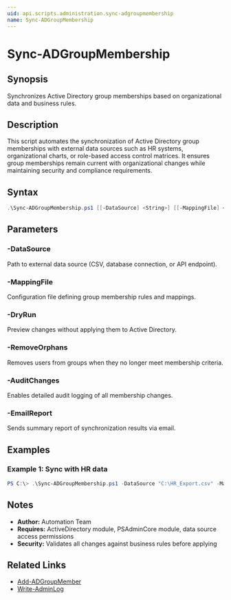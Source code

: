 ```yaml
---
uid: api.scripts.administration.sync-adgroupmembership
name: Sync-ADGroupMembership
---
```


# Sync-ADGroupMembership

## Synopsis
Synchronizes Active Directory group memberships based on organizational data and business rules.

## Description
This script automates the synchronization of Active Directory group memberships with external data sources such as HR systems, organizational charts, or role-based access control matrices. It ensures group memberships remain current with organizational changes while maintaining security and compliance requirements.

## Syntax
```powershell
.\Sync-ADGroupMembership.ps1 [[-DataSource] <String>] [[-MappingFile] <String>] [-DryRun] [-RemoveOrphans] [-AuditChanges] [-EmailReport] [<CommonParameters>]
```

## Parameters

### -DataSource
Path to external data source (CSV, database connection, or API endpoint).

### -MappingFile
Configuration file defining group membership rules and mappings.

### -DryRun
Preview changes without applying them to Active Directory.

### -RemoveOrphans
Removes users from groups when they no longer meet membership criteria.

### -AuditChanges
Enables detailed audit logging of all membership changes.

### -EmailReport
Sends summary report of synchronization results via email.

## Examples

### Example 1: Sync with HR data
```powershell
PS C:\> .\Sync-ADGroupMembership.ps1 -DataSource "C:\HR_Export.csv" -MappingFile "C:\GroupMappings.json" -AuditChanges
```

## Notes
- **Author:** Automation Team
- **Requires:** ActiveDirectory module, PSAdminCore module, data source access permissions
- **Security:** Validates all changes against business rules before applying

## Related Links
- [Add-ADGroupMember](https://docs.microsoft.com/powershell/module/activedirectory/add-adgroupmember)
- [Write-AdminLog](../../PSAdminCore/Write-AdminLog.md)